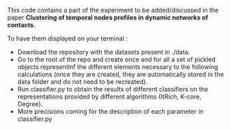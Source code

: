 This code contains a part of the experiment to be  added/discussed in the paper **Clustering of temporal nodes profiles in dynamic networks of contacts.**

To have them displayed on your terminal : 
* Download the repository with the datasets present in ./data.
* Go to the root of the repo and create once and for all a set of pickled objects representinf the different elements necessary to the following calculations (once they are created, they are automatically stored in the data folder and do not need to be recreated). 
* Run classifier.py to obtain the results of different classifiers on the representations provided by different algorithms (ItRich, K-core, Degree). 
* More precisions coming for the description of each parameter in classifier.py

